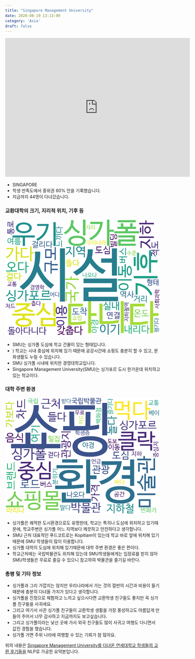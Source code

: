 ```yaml
---
title: "Singapore Management University"
date: 2020-08-19 13:13:09
category: 'Asia'
draft: false
---
```


<iframe
width="600"
height="450"
frameborder="0" style="border:0"
src="https://www.google.com/maps/embed/v1/place?key=AIzaSyC9e1AME-pVmWC4hBpFdu5S4dKzyepa3HQ&q=Singapore+Management+University&center=1.2962726999999998,103.8501578&zoom=14" allowfullscreen>
</iframe>

* SINGAPORE
* 학생 만족도에서 중위권 60% 안을 기록했습니다.
* 지금까지 44명이 다녀갔습니다. 

### 교환대학의 크기, 지리적 위치, 기후 등

![gen_info-WordCloud](../univ_wordclouds_okt/gen_info/SG000003_gen_info_okt.png)

* SMU는 싱가폴 도심에 학교 건물이 있는 형태입니다.
* ) 학교는 시내 중심에 위치해 있기 때문에 공강시간에 쇼핑도 충분히 할 수 있고, 문화생활도 누릴 수 있습니다.
* SMU 싱가폴 시내에 위치한 경영대학교입니다.
* Singapore Management University(SMU)는 싱가포르 도시 한가운데 위치하고 있는 학교이다.


### 대학 주변 환경

![env_info-WordCloud](../univ_wordclouds_okt/env_info/SG000003_env_info_okt.png)

* 싱가폴은 쾌적한 도시환경으로도 유명한데, 학교는 특히나 도심에 위치하고 있기때문에, 학교주변은 싱가폴 어느 지역보다 깨끗하고 안전하다고 생각합니다.
* SMU 근처 대표적인 푸드코트로는 Kopitiam이 있는데 학교 바로 앞에 위치해 있기 때문에 SMU 학생들이 많이 이용합니다.
* 싱가폴 대학이 도심에 위치해 있기때문에 대학 주변 환경은 좋은 편이다.
* 학교근처에는 국립박물관도 위치해 있는데 SMU학생들에게는 입장료를 받지 않아 SMU학생들은 무료로 즐길 수 있으니 참고하여 박물관을 즐기길 바란다.


### 총평 및 기타 정보 
* 싱가폴과 그리 가깝지는 않지만 우리나라에서 가는 것의 절반의 시간과 비용이 들기 때문에 충분히 다녀올 가치가 있다고 생각합니다.
* 싱가폴을 진정으로 체험하고 느끼고 싶으시다면 교환학생 친구들도 좋지만 꼭 싱가폴 친구들을 사귀세요.
* 그리고 여기서 사귄 싱가폴 친구들이 교환학생 생활을 가장 풍성하고도 아름답게 만들어 주어서 너무 감사하고 지금까지도 보고싶습니다.
* 그리고 싱가폴이라는 낯선 곳에 가서 외국 친구들도 많이 사귀고 여행도 다니면서 값진 경험을 했습니다.
* 싱가폴 가면 주위 나라에 여행할 수 있는 기회가 참 많아요.


위의 내용은 [Singapore Management University를 다녀온 연세대학교 학생들의 교환 후기들을](http://oia.yonsei.ac.kr/partner/expReport.asp?ucode=SG000003&bgbn=A) NLP로 가공한 요약본입니다. 
